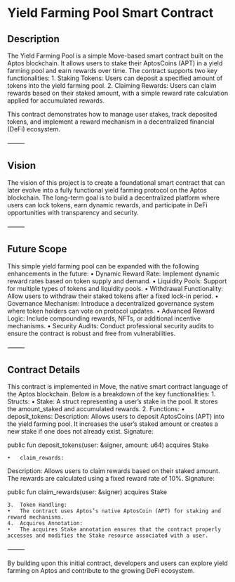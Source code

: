 # Yield Farming Pool Smart Contract

## Description

The Yield Farming Pool is a simple Move-based smart contract built on the Aptos blockchain. It allows users to stake their AptosCoins (APT) in a yield farming pool and earn rewards over time. The contract supports two key functionalities:
	1.	Staking Tokens: Users can deposit a specified amount of tokens into the yield farming pool.
	2.	Claiming Rewards: Users can claim rewards based on their staked amount, with a simple reward rate calculation applied for accumulated rewards.

This contract demonstrates how to manage user stakes, track deposited tokens, and implement a reward mechanism in a decentralized financial (DeFi) ecosystem.

⸻

## Vision

The vision of this project is to create a foundational smart contract that can later evolve into a fully functional yield farming protocol on the Aptos blockchain. The long-term goal is to build a decentralized platform where users can lock tokens, earn dynamic rewards, and participate in DeFi opportunities with transparency and security.

⸻

## Future Scope

This simple yield farming pool can be expanded with the following enhancements in the future:
	•	Dynamic Reward Rate: Implement dynamic reward rates based on token supply and demand.
	•	Liquidity Pools: Support for multiple types of tokens and liquidity pools.
	•	Withdrawal Functionality: Allow users to withdraw their staked tokens after a fixed lock-in period.
	•	Governance Mechanism: Introduce a decentralized governance system where token holders can vote on protocol updates.
	•	Advanced Reward Logic: Include compounding rewards, NFTs, or additional incentive mechanisms.
	•	Security Audits: Conduct professional security audits to ensure the contract is robust and free from vulnerabilities.

⸻

## Contract Details

This contract is implemented in Move, the native smart contract language of the Aptos blockchain. Below is a breakdown of the key functionalities:
	1.	Structs:
	•	Stake: A struct representing a user’s stake in the pool. It stores the amount_staked and accumulated rewards.
	2.	Functions:
	•	deposit_tokens:
Description: Allows users to deposit AptosCoins (APT) into the yield farming pool. It increases the user’s staked amount or creates a new stake if one does not already exist.
Signature:

public fun deposit_tokens(user: &signer, amount: u64) acquires Stake  


	•	claim_rewards:
Description: Allows users to claim rewards based on their staked amount. The rewards are calculated using a fixed reward rate of 10%.
Signature:

public fun claim_rewards(user: &signer) acquires Stake  


	3.	Token Handling:
	•	The contract uses Aptos’s native AptosCoin (APT) for staking and reward mechanisms.
	4.	Acquires Annotation:
	•	The acquires Stake annotation ensures that the contract properly accesses and modifies the Stake resource associated with a user.

⸻

By building upon this initial contract, developers and users can explore yield farming on Aptos and contribute to the growing DeFi ecosystem.
